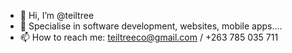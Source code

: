 - 👋 Hi, I’m @teiltree
- 👀 Specialise in software development, websites, mobile apps....
- 📫 How to reach me: teiltreeco@gmail.com / +263 785 035 711

<!---
teiltree/teiltree is a ✨ special ✨ repository because its `README.md` (this file) appears on your GitHub profile.
You can click the Preview link to take a look at your changes.
--->

